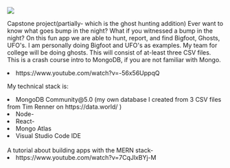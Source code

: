 <img src="https://user-images.githubusercontent.com/48572600/132378144-fbcebad9-f7ba-4aec-b43c-7463ae78f3e9.png">

Capstone project(partially- which is the ghost hunting addition)
Ever want to know what goes bump in the night? What if you witnessed a bump in the night? On this fun app we are able to hunt, report, and find Bigfoot, Ghosts, UFO's. I am personally doing Bigfoot and UFO's as examples. My team for college will be doing ghosts. This will consist of at-least three CSV files. 
This is a crash course intro to MongoDB, if you are not familiar with Mongo.
<li>https://www.youtube.com/watch?v=-56x56UppqQ</li>

My technical stack is: 
<li>MongoDB Community@5.0 (my own database I created from 3 CSV files from Tim Renner on https://data.world/ )
  <li>Node-</li>
    <li>React-</li>
      <li>Mongo Atlas</li>
<li>Visual Studio Code IDE</li>
<br>
A tutorial about building apps with the MERN stack-
<li>https://www.youtube.com/watch?v=7CqJlxBYj-M</li>
